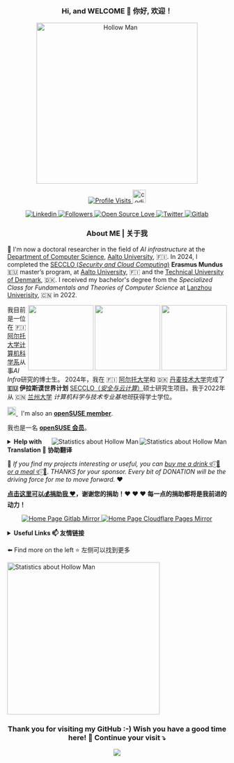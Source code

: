 <h3 align="center">Hi, and WELCOME 👋 你好, 欢迎！</h3>

<p align="center">
  <a href="http://hollowman6.github.io/">
    <picture>
      <source
        srcset="https://hollowman6.github.io/img/logo-night.gif"
        media="(prefers-color-scheme: dark)"
      />
      <source
        srcset="https://hollowman6.github.io/img/logo.gif"
        media="(prefers-color-scheme: light), (prefers-color-scheme: no-preference)"
      />
      <img id="logo" src="https://hollowman6.github.io/img/logo.gif" width="370" alt="Hollow Man">
    </picture>
  </a>
</p>

<p align="center">
  <a href="http://hollowman6.github.io/">
    <img src="https://komarev.com/ghpvc/?username=HollowMan6&style=flat-square" alt="Profile Visits">
  </a>
  <a href="https://media.giphy.com/media/WUlplcMpOCEmTGBtBW/giphy.gif">
    <img src="https://media.giphy.com/media/WUlplcMpOCEmTGBtBW/giphy.gif" width="30" alt="coding">
  </a>
</p>

<p align="center">
  <a href="https://hollowman6.github.io/Linkedin">
    <img alt="Linkedin"
      src="https://img.shields.io/badge/-Hollow%20Man-blue?style=flat-square&logo=Linkedin&logoColor=white&link=https://hollowman6.github.io/Linkedin">
  </a>
  <a href="https://github.com/HollowMan6?tab=followers">
    <img alt="Followers" src="https://img.shields.io/github/followers/HollowMan6?style=social">
  </a>
  <a href="https://hollowman6.github.io/fund.html">
    <img alt="Open Source Love"
      src="https://img.shields.io/badge/-%E2%9D%A4%20Open%20Source-Green?style=flat-square&logo=Github&logoColor=white&link=https://hollowman6.github.io/fund.html">
  </a>
  <a href="https://twitter.com/intent/follow?screen_name=HollowM186">
    <img alt="Twitter" src="https://img.shields.io/twitter/follow/HollowM186?style=social">
  </a>
  <a href="https://gitlab.com/HollowMan6">
    <img alt="Gitlab"
      src="https://img.shields.io/badge/-Hollow%20Man-orange?style=flat-square&logo=Gitlab&logoColor=white&link=https://gitlab.com/HollowMan6">
  </a>
</p>

<h3 align="center">About ME | 关于我</h3>

<p>
  🌱 I'm now a doctoral researcher in the field of <i>AI infrastructure</i> at the <a href="https://www.aalto.fi/en/department-of-computer-science">Department of
    Computer Science</a>, <a href="https://www.aalto.fi/en">Aalto University</a>, 🇫🇮.  In 2024, I completed the
    <a href="https://secclo.eu/">SECCLO (<i>Security and Cloud Computing</i>)</a> <strong>Erasmus Mundus</strong> 🇪🇺 master’s program, at
    <a href="https://www.aalto.fi/en">Aalto University</a>, 🇫🇮 and the <a href="https://www.dtu.dk/english">Technical University of Denmark</a>, 🇩🇰.
    I received my bachelor's degree from the <i>Specialized Class for Fundamentals and Theories of Computer Science</i> at
    <a href="https://www.lzu.edu.cn">Lanzhou Univerisity</a>, 🇨🇳 in 2022.
</p>

<p>
  <a href="https://www.credly.com/badges/74664f76-f7c4-4643-99ee-4178056a0ef4">
    <img align="right" src="https://images.credly.com/images/8b8ed108-e77d-4396-ac59-2504583b9d54/cka_from_cncfsite__281_29.png" width="150">
  </a>
  <a href="https://www.credly.com/badges/d9dfdec9-b172-4930-9089-3ae9e63ffee7">
    <img align="right" src="https://images.credly.com/size/680x680/images/754be0ef-eab1-408f-b66b-c2c32ab887c8/blob" width="150">
  </a>
  <a href="https://www.credly.com/badges/4046ba1a-6b6f-4440-aa4a-43d4bbbe41d2">
    <img align="right" src="https://images.credly.com/size/680x680/images/9945dfcb-1cca-4529-85e6-db1be3782210/kubernetes-security-specialist-logo2.png" width="150">
  </a>

  我目前是一位在 🇫🇮 <a href="https://www.aalto.fi/en">阿尔托大学</a><a
    href="https://www.aalto.fi/en/department-of-computer-science">计算机科学系</a>从事<i>AI Infra</i>研究的博士生。
  2024年，我在 🇫🇮 <a href="https://www.aalto.fi/en">阿尔托大学</a>和 🇩🇰 <a
    href="https://www.dtu.dk/english">丹麦技术大学</a>完成了<strong> 🇪🇺 伊拉斯谟世界计划</strong>
    <a href="https://secclo.eu/">SECCLO（<i>安全与云计算</i>）</a>硕士研究生项目。我于2022年
    从 🇨🇳 <a href="https://www.lzu.edu.cn">兰州大学</a> <i>计算机科学与技术专业基地班</i>获得学士学位。
</p>

<p>
  <a href="https://en.opensuse.org/openSUSE:Members">
    <img src="https://static.opensuse.org/favicon.svg" width="20" alt="🦎">
  </a>&nbsp; I'm also an <a href="https://en.opensuse.org/User:Hollowman"><strong>openSUSE member</strong></a>.
</p>

<p>
  我也是一名 <a href="https://zh.opensuse.org/openSUSE:Members"><strong>openSUSE 会员</strong></a>。
</p>

<p>
  <a href="http://hollowman6.github.io/">
    <img align="right"
      src="https://github-profile-trophy-roan.vercel.app/?username=HollowMan6&theme=onedark&row=2&column=4&no-frame=true&margin-w=16&margin-h=16&no-bg=true"
      alt="Statistics about Hollow Man">
  </a>
</p>

<p>
  <a href="http://hollowman6.github.io/">
    <!-- <picture>
      <source
        srcset="https://github-readme-stats.vercel.app/api?username=hollowman6&bg_color=22272E&text_color=CDD9E5&count_private=true&show_icons=true&hide_border=true&include_all_commits=true&show=reviews,discussions_started,discussions_answered,prs_merged,prs_merged_percentage&rank_icon=percentile"
        media="(prefers-color-scheme: dark)"
      />
      <source
        srcset="https://github-readme-stats.vercel.app/api?username=hollowman6&bg_color=EEEEEE&count_private=true&show_icons=true&hide_border=true&include_all_commits=true&show=reviews,discussions_started,discussions_answered,prs_merged,prs_merged_percentage&rank_icon=percentile"
        media="(prefers-color-scheme: light), (prefers-color-scheme: no-preference)"
      /> -->
      <img align="right" src="https://github-readme-stats.vercel.app/api?username=hollowman6&count_private=true&show_icons=true&include_all_commits=true&show=reviews,discussions_started,discussions_answered,prs_merged,prs_merged_percentage&rank_icon=percentile&theme=transparent" alt="Statistics about Hollow Man" />
    <!-- </picture> -->
  </a>
</p>

<details>
  <summary>
    <strong>Help with Translation 📄 协助翻译</strong>
  </summary>
  <ul>
    <li>✨ 如果你需要我协助你的 📄 <strong>中<->英</strong> 文件翻译，欢迎<a href="mailto:hollowman@opensuse.org">通过邮箱联系我👦</a>。持<a
        href="https://hollowman6.github.io/#CATTI3T">CATTI三级笔译</a>证书上岗，保证质量。</li>
    <li>If you need help with translation between 📄 <strong>Chinese and English</strong>, please <a
        href="mailto:hollowman@opensuse.org">Contact Me via Email👦</a>. The quality of my translation can be ensured
      with <a href="https://hollowman6.github.io/#CATTI3T">CATTI Level 3 Translator</a> Certified.</li>
  </ul>
</details>

<p>
  🤗 <em>If you find my projects interesting or useful, you can</em> <a
    href="https://hollowman6.github.io/fund.html"><em>buy me a drink</em> ୧⍤⃝🥤 <em>or a meal</em> ୧⍤⃝🍨</a>.
  <em>THANKS for your sponsor. Every bit of DONATION will be the driving force for me to move forward.</em> ❤
</p>

<p>
  <strong><a href="https://hollowman6.github.io/fund.html">点击这里可以💰️捐助我 ❤</a>，谢谢您的捐助！❤ ❤ ❤ 每一点的捐助都将是我前进的动力！</strong>
</p>

<p align="center">
  <a href="https://hollowman6.gitlab.io">
    <img
      src="https://img.shields.io/badge/-Website%20Mirror-red?style=flat-square&logo=gitlab&logoColor=white&link=https://hollowman6.gitlab.io"
      alt="Home Page Gitlab Mirror">
  </a>
  <a href="https://hollowman.pages.dev">
    <img
      src="https://img.shields.io/badge/-Website%20Mirror-blue?style=flat-square&logo=cloudflare&logoColor=white&link=https://hollowman.pages.dev"
      alt="Home Page Cloudflare Pages Mirror">
  </a>
</p>

<details>
  <summary>
    <strong>Useful Links 📫 友情链接</strong>
  </summary>
  <ul>
    <li><a href="https://hollowman6.github.io/fund.html">Sponsor ME ⚡ 捐助我</a></li>
    <li><a href="https://hollowman6.github.io/resume">My Resumé</a> ⚡ <a
        href="https://hollowman6.github.io/CV/?language=cn"> 我的简历</a></li>
    <li><a href="https://hollowman6.github.io/">My Website</a> ⚡ <a href="https://hollowman6.github.io/"> 我的网站</a>
    </li>
    <li><a href="https://hollowmansblog.wordpress.com/">My Blog</a> ⚡ <a href="https://blog.csdn.net/qq_18572023">
        我的博客</a></li>
    <li><a href="https://scholar.google.com/citations?user=F7Z3Fd0AAAAJ">Google Scholar</a> ⚡ <a
        href="https://qikan.cqvip.com/Qikan/Search/Index?key=A%3d%e8%92%8b%e5%b5%a9%e6%9e%97&from=Qikan_Article_Detail">
        维普期刊</a></li>
  </ul>
</details>

⬅️ Find more on the left ⭐ 左侧可以找到更多
<p>
  <a href="https://github-readme-stats.vercel.app/api/wakatime?username=hollowman6&layout=compact&hide=other">
    <!-- <picture>
      <source
        srcset="https://github-readme-stats.vercel.app/api/wakatime?username=hollowman6&layout=compact&bg_color=22272E&text_color=CDD9E5&hide_border=true&hide=other,markdown&langs_count=30"
        media="(prefers-color-scheme: dark)"
      />
      <source
        srcset="https://github-readme-stats.vercel.app/api/wakatime?username=hollowman6&layout=compact&bg_color=EEEEEE&hide_border=true&hide=other,markdown&langs_count=30"
        media="(prefers-color-scheme: light), (prefers-color-scheme: no-preference)"
      /> -->
      <img src="https://github-readme-stats.vercel.app/api/wakatime?username=hollowman6&layout=compact&hide=other,markdown&langs_count=20&theme=transparent" width="350" alt="Statistics about Hollow Man" />
    <!-- </picture> -->
  </a>
</p>

<h3 align="center">Thank you for visiting my GitHub :-) Wish you have a good time here! 🎉 Continue your visit ⤵️</h3>

<p align="center">
<a href='https://clustrmaps.com/site/1c5rb'  title='Visit tracker'><img src='//clustrmaps.com/map_v2.png?cl=080808&w=a&t=tt&d=d_V5rLmvvHv4lIiBW_mccWcDAbUVezDAiAb4ORv3NeM&co=ffffff&ct=808080'/></a>
</p>
